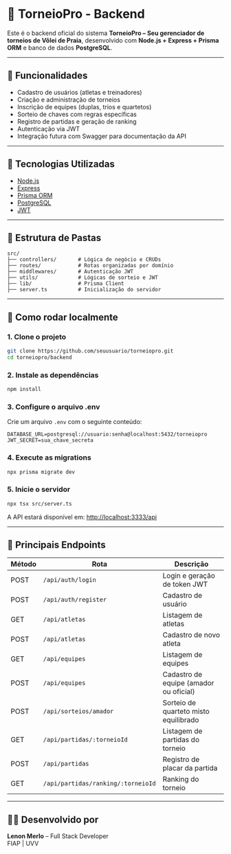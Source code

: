 # 🏐 TorneioPro - Backend

Este é o backend oficial do sistema **TorneioPro – Seu gerenciador de torneios de Vôlei de Praia**, desenvolvido com **Node.js + Express + Prisma ORM** e banco de dados **PostgreSQL**.

---

## 🚀 Funcionalidades

- Cadastro de usuários (atletas e treinadores)
- Criação e administração de torneios
- Inscrição de equipes (duplas, trios e quartetos)
- Sorteio de chaves com regras específicas
- Registro de partidas e geração de ranking
- Autenticação via JWT
- Integração futura com Swagger para documentação da API

---

## 🧱 Tecnologias Utilizadas

- [Node.js](https://nodejs.org/)
- [Express](https://expressjs.com/)
- [Prisma ORM](https://www.prisma.io/)
- [PostgreSQL](https://www.postgresql.org/)
- [JWT](https://jwt.io/)

---

## 📁 Estrutura de Pastas

```
src/
├── controllers/       # Lógica de negócio e CRUDs
├── routes/            # Rotas organizadas por domínio
├── middlewares/       # Autenticação JWT
├── utils/             # Lógicas de sorteio e JWT
├── lib/               # Prisma Client
├── server.ts          # Inicialização do servidor
```

---

## 🔧 Como rodar localmente

### 1. Clone o projeto
```bash
git clone https://github.com/seuusuario/torneiopro.git
cd torneiopro/backend
```

### 2. Instale as dependências
```bash
npm install
```

### 3. Configure o arquivo .env
Crie um arquivo `.env` com o seguinte conteúdo:
```
DATABASE_URL=postgresql://usuario:senha@localhost:5432/torneiopro
JWT_SECRET=sua_chave_secreta
```

### 4. Execute as migrations
```bash
npx prisma migrate dev
```

### 5. Inicie o servidor
```bash
npx tsx src/server.ts
```

A API estará disponível em: [http://localhost:3333/api](http://localhost:3333/api)

---

## 📮 Principais Endpoints

| Método | Rota                         | Descrição                                |
|--------|------------------------------|-------------------------------------------|
| POST   | `/api/auth/login`           | Login e geração de token JWT             |
| POST   | `/api/auth/register`        | Cadastro de usuário                      |
| GET    | `/api/atletas`              | Listagem de atletas                      |
| POST   | `/api/atletas`              | Cadastro de novo atleta                  |
| GET    | `/api/equipes`              | Listagem de equipes                      |
| POST   | `/api/equipes`              | Cadastro de equipe (amador ou oficial)   |
| POST   | `/api/sorteios/amador`      | Sorteio de quarteto misto equilibrado    |
| GET    | `/api/partidas/:torneioId`  | Listagem de partidas do torneio          |
| POST   | `/api/partidas`             | Registro de placar da partida            |
| GET    | `/api/partidas/ranking/:torneioId` | Ranking do torneio                     |

---

## 👨‍💻 Desenvolvido por

**Lenon Merlo** – Full Stack Developer  
FIAP | UVV
